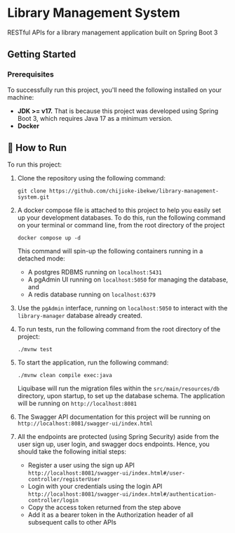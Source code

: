 # Library Management System
RESTful APIs for a library management application built on Spring Boot 3

## Getting Started
### Prerequisites
To successfully run this project, you'll need the following installed on your machine:
- **JDK >= v17.** That is because this project was developed using Spring Boot 3, which requires Java 17
  as a minimum version.
- **Docker**

## 🎈 How to Run
To run this project:
1. Clone the repository using the following command:
   ```
   git clone https://github.com/chijioke-ibekwe/library-management-system.git
   ```

2. A docker compose file is attached to this project to help you easily set up your development databases. To do this,
   run the following command on your terminal or command line, from the root directory of the project
   ```
   docker compose up -d
   ```
   This command will spin-up the following containers running in a detached mode:
    - A postgres RDBMS running on `localhost:5431`
    - A pgAdmin UI running on `localhost:5050` for managing the database, and
    - A redis database running on `localhost:6379`

3. Use the `pgAdmin` interface, running on `localhost:5050` to interact with the `library-manager` database already created.

4. To run tests, run the following command from the root directory of the project:
   ```
   ./mvnw test
   ```
   
5. To start the application, run the following command:
   ```
   ./mvnw clean compile exec:java
   ```
   Liquibase will run the migration files within the `src/main/resources/db` directory, upon startup, to set up the 
   database schema. The application will be running on `http://localhost:8081`

6. The Swagger API documentation for this project will be running on `http://localhost:8081/swagger-ui/index.html`

7. All the endpoints are protected (using Spring Security) aside from the user sign up, user login, and swagger docs 
   endpoints. Hence, you should take the following initial steps:
   - Register a user using the sign up API `http://localhost:8081/swagger-ui/index.html#/user-controller/registerUser`
   - Login with your credentials using the login API `http://localhost:8081/swagger-ui/index.html#/authentication-controller/login`
   - Copy the access token returned from the step above
   - Add it as a bearer token in the Authorization header of all subsequent calls to other APIs
